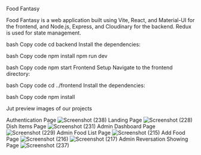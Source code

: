 Food Fantasy

Food Fantasy is a web application built using Vite, React, and Material-UI for the frontend, and Node.js, Express, and Cloudinary for the backend. Redux is used for state management.

bash
Copy code
cd backend
Install the dependencies:

bash
Copy code
npm install
npm run dev

bash
Copy code
npm start
Frontend Setup
Navigate to the frontend directory:

bash
Copy code
cd ../frontend
Install the dependencies:

bash
Copy code
npm install

Jut preview images of our projects

Authentication Page
![Screenshot (238)](https://github.com/user-attachments/assets/bf9dcbbc-efd2-41fa-925e-2abf1e5e4081)
Landing Page
![Screenshot (228)](https://github.com/user-attachments/assets/dbb06141-31ff-443b-b6eb-5b55dfddd716)
Dish Items Page
![Screenshot (231)](https://github.com/user-attachments/assets/24288b61-4c63-473f-90a9-3bb5e0ae75a5)
Admin Dashboard Page
![Screenshot (229)](https://github.com/user-attachments/assets/11332b45-3614-40dd-a73c-fc9c002fa5a1)
Admin Food List Page
![Screenshot (215)](https://github.com/user-attachments/assets/473ad7e8-95e2-4805-a2dc-4f5bd739fbea)
Add Food Page
![Screenshot (216)](https://github.com/user-attachments/assets/a5b07ff0-c66e-4f28-a255-71395267ab4a)
![Screenshot (217)](https://github.com/user-attachments/assets/cda73d76-163e-470f-879c-9aa253425320)
Admin Reversation Showing Page
![Screenshot (237)](https://github.com/user-attachments/assets/473f2ba4-5b45-496f-a2e2-d94a10e94a0e)



